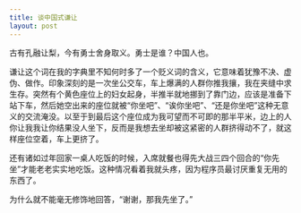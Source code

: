 ```yaml
---
title: 谈中国式谦让
layout: post
---
```


古有孔融让梨，今有勇士舍身取义。勇士是谁？中国人也。

谦让这个词在我的字典里不知何时多了一个贬义词的含义，它意味着犹豫不决、虚伪、做作。印象深刻的是一次坐公交车，车上爆满的人群你推我攘，我在夹缝中求生存。突然有个黄色座位上的妇女起身，半推半就地挪到了靠门边，应该是准备下站下车，然后她空出来的座位就被“你坐吧”、“诶你坐吧”、“还是你坐吧”这种无意义的交流淹没。以至于到最后这个座位成为我可望而不可即的那半平米，边上的人你让我我让你结果没人坐下，反而是我想去坐却被这紧密的人群挤得动不了，就这样座位空着，车上更挤了。

还有诸如过年回家一桌人吃饭的时候，入席就餐也得先大战三四个回合的“你先坐”才能老老实实地吃饭。这种情况看着我就头疼，因为程序员最讨厌重复无用的东西了。

为什么就不能毫无修饰地回答，“谢谢，那我先坐了。”